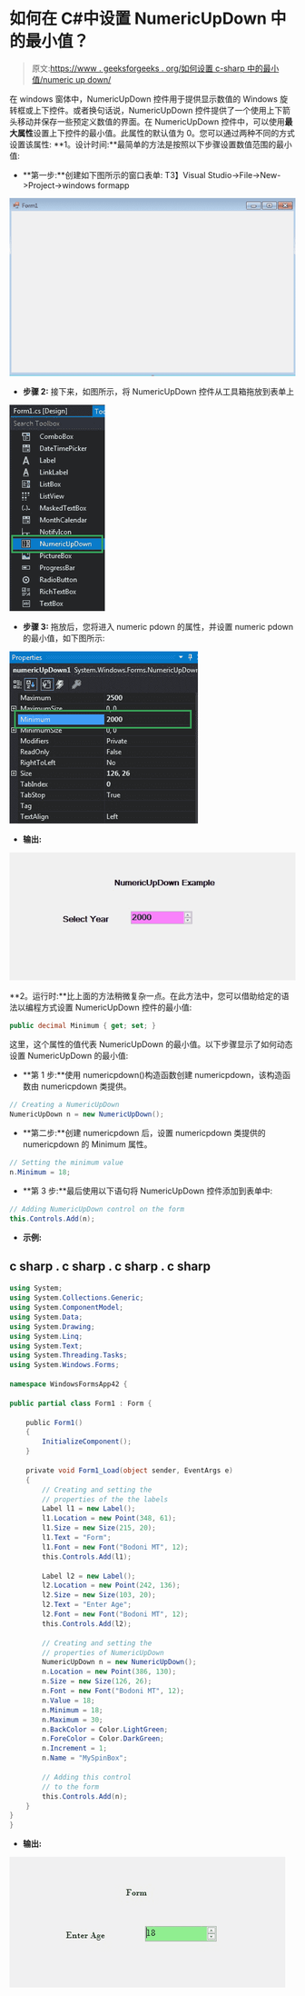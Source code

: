 # 如何在 C#中设置 NumericUpDown 中的最小值？

> 原文:[https://www . geeksforgeeks . org/如何设置 c-sharp 中的最小值/numeric up down/](https://www.geeksforgeeks.org/how-to-set-minimum-value-in-numericupdown-in-c-sharp/)

在 windows 窗体中，NumericUpDown 控件用于提供显示数值的 Windows 旋转框或上下控件。或者换句话说，NumericUpDown 控件提供了一个使用上下箭头移动并保存一些预定义数值的界面。在 NumericUpDown 控件中，可以使用**最大属性**设置上下控件的最小值。此属性的默认值为 0。您可以通过两种不同的方式设置该属性:
**1。设计时间:**最简单的方法是按照以下步骤设置数值范围的最小值:

*   **第一步:**创建如下图所示的窗口表单:
    T3】Visual Studio->File->New->Project->windows formapp

![](img/de9202f1f4646167e60ea580d67273d9.png)

*   **步骤 2:** 接下来，如图所示，将 NumericUpDown 控件从工具箱拖放到表单上

![](img/7e6793c7707d6f751dd57d4d9f670dfe.png)

*   **步骤 3:** 拖放后，您将进入 numeric pdown 的属性，并设置 numeric pdown 的最小值，如下图所示:

![](img/43a45fde03605d02d9d568ec02162e64.png)

*   **输出:**

![](img/5b906b098eadf850992d59c76d8ac722.png)

**2。运行时:**比上面的方法稍微复杂一点。在此方法中，您可以借助给定的语法以编程方式设置 NumericUpDown 控件的最小值:

```cs
public decimal Minimum { get; set; }
```

这里，这个属性的值代表 NumericUpDown 的最小值。以下步骤显示了如何动态设置 NumericUpDown 的最小值:

*   **第 1 步:**使用 numericpdown()构造函数创建 numericpdown，该构造函数由 numericpdown 类提供。

```cs
// Creating a NumericUpDown
NumericUpDown n = new NumericUpDown();
```

*   **第二步:**创建 numericpdown 后，设置 numericpdown 类提供的 numericpdown 的 Minimum 属性。

```cs
// Setting the minimum value
n.Minimum = 18;
```

*   **第 3 步:**最后使用以下语句将 NumericUpDown 控件添加到表单中:

```cs
// Adding NumericUpDown control on the form
this.Controls.Add(n);
```

*   **示例:**

## c sharp . c sharp . c sharp . c sharp

```cs
using System;
using System.Collections.Generic;
using System.ComponentModel;
using System.Data;
using System.Drawing;
using System.Linq;
using System.Text;
using System.Threading.Tasks;
using System.Windows.Forms;

namespace WindowsFormsApp42 {

public partial class Form1 : Form {

    public Form1()
    {
        InitializeComponent();
    }

    private void Form1_Load(object sender, EventArgs e)
    {
        // Creating and setting the
        // properties of the the labels
        Label l1 = new Label();
        l1.Location = new Point(348, 61);
        l1.Size = new Size(215, 20);
        l1.Text = "Form";
        l1.Font = new Font("Bodoni MT", 12);
        this.Controls.Add(l1);

        Label l2 = new Label();
        l2.Location = new Point(242, 136);
        l2.Size = new Size(103, 20);
        l2.Text = "Enter Age";
        l2.Font = new Font("Bodoni MT", 12);
        this.Controls.Add(l2);

        // Creating and setting the
        // properties of NumericUpDown
        NumericUpDown n = new NumericUpDown();
        n.Location = new Point(386, 130);
        n.Size = new Size(126, 26);
        n.Font = new Font("Bodoni MT", 12);
        n.Value = 18;
        n.Minimum = 18;
        n.Maximum = 30;
        n.BackColor = Color.LightGreen;
        n.ForeColor = Color.DarkGreen;
        n.Increment = 1;
        n.Name = "MySpinBox";

        // Adding this control
        // to the form
        this.Controls.Add(n);
    }
}
}
```

*   **输出:**

![](img/08409d5c405f1f8c14492a1162a08225.png)